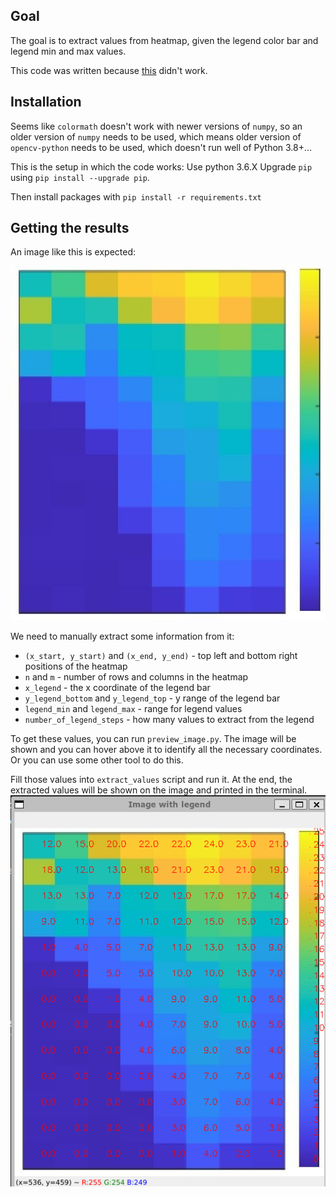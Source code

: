 ## Goal
The goal is to extract values from heatmap, given the legend color bar and legend min and max values.

This code was written because [this](http://www.graphreader.com/2dreader) didn't work.

## Installation
Seems like `colormath` doesn't work with newer versions of `numpy`, so an older version of `numpy` needs to be used, which means older version of `opencv-python` needs to be used, which doesn't run well of Python 3.8+...

This is the setup in which the code works:
Use python 3.6.X
Upgrade `pip` using `pip install --upgrade pip`.

Then install packages with `pip install -r requirements.txt`

## Getting the results
An image like this is expected:

![Original heatmap image](./media/original_image.jpeg)

We need to manually extract some information from it:
- `(x_start, y_start)` and `(x_end, y_end)` - top left and bottom right positions of the heatmap
- `n` and `m` - number of rows and columns in the heatmap
- `x_legend` - the x coordinate of the legend bar
- `y_legend_bottom` and `y_legend_top` - y range of the legend bar
- `legend_min` and `legend_max` - range for legend values
- `number_of_legend_steps` - how many values to extract from the legend

To get these values, you can run `preview_image.py`. The image will be shown and you can hover above it to identify all the necessary coordinates. Or you can use some other tool to do this.

Fill those values into `extract_values` script and run it.
At the end, the extracted values will be shown on the image and printed in the terminal.
![Final output image](./media/final_output.png)
